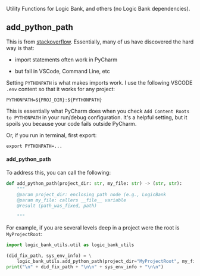 Utility Functions for Logic Bank, and others (no Logic Bank dependencies).

## add_python_path
This is from [stackoverflow](https://stackoverflow.com/questions/40304117/import-statement-works-on-pycharm-but-not-from-terminal/63487350?noredirect=1#comment113296551_63487350).  Essentially, many of us have discovered the hard way is that:

* import statements often work in PyCharm

* but fail in VSCode, Command Line, etc

Setting ```PYTHONPATH``` is what makes imports work. I use the following VSCODE ```.env``` content so that it works for any project:
```
PYTHONPATH=${PROJ_DIR}:${PYTHONPATH}
```

This is essentially what PyCharm does when you check ```Add Content Roots to PYTHONPATH``` in your run/debug configuration. It's a helpful setting, but it spoils you because your code fails outside PyCharm.

Or, if you run in terminal, first export:

```
export PYTHONPATH=...
```


#### add_python_path
To address this, you can call the following:

```python
def add_python_path(project_dir: str, my_file: str) -> (str, str):
    """
    @param project_dir: enclosing path node (e.g., LogicBank
    @param my_file: callers __file__ variable
    @result (path_was_fixed, path)

    """

```

For example, if you are several levels deep in a project were the root is ```MyProjectRoot```:

```python
import logic_bank_utils.util as logic_bank_utils

(did_fix_path, sys_env_info) = \
    logic_bank_utils.add_python_path(project_dir="MyProjectRoot", my_file=__file__)
print("\n" + did_fix_path + "\n\n" + sys_env_info + "\n\n")
```
